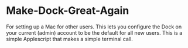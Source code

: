 # Make-Dock-Great-Again
For setting up a Mac for other users. This lets you configure the Dock on your current (admin) account to be the default for all new users. This is a simple Applescript that makes a simple terminal call.
